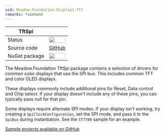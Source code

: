 ```yaml
---
uid: Meadow.Foundation.Displays.Tft
remarks: *content
---
```


| TftSpi        |             |
|---------------|-------------|
| Status        | <img src="https://img.shields.io/badge/Working-brightgreen" style="width: auto; height: -webkit-fill-available;" /> |
| Source code   | [GitHub](https://github.com/WildernessLabs/Meadow.Foundation/tree/master/Source/Meadow.Foundation.Peripherals/Displays.TftSpi) |
| NuGet package | <a href="https://www.nuget.org/packages/Meadow.Foundation.Displays.TftSpi/" target="_blank"><img src="https://img.shields.io/nuget/v/Meadow.Foundation.Displays.TftSpi.svg?label=Meadow.Foundation.Displays.TftSpi" style="width: auto; height: -webkit-fill-available;" /></a> |

The Meadow.Foundation TftSpi package contains a selection of drivers for common color displays that use the SPI bus. This includes common TFT and color OLED displays.

These displays commonly include additional pins for Reset, Data control and Chip select. If your display doesn't include any of these pins, you can typically pass null for that pin.

Some displays require alternate SPI modes. If your display isn't working, try creating a `SpiClockConfiguration`, set the SPI mode, and pass it to the `SpiBus` during instantiation. See the `ST7789` sample for an example.

[Sample projects available on GitHub](https://github.com/WildernessLabs/Meadow.Foundation/tree/master/Source/Meadow.Foundation.Peripherals/Displays.TftSpi/Samples)